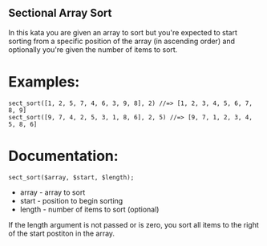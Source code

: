 ## Sectional Array Sort

In this kata you are given an array to sort but you're expected to start sorting from a specific position of the array (in ascending order) and optionally you're given the number of items to sort.

# Examples:

```
sect_sort([1, 2, 5, 7, 4, 6, 3, 9, 8], 2) //=> [1, 2, 3, 4, 5, 6, 7, 8, 9]
sect_sort([9, 7, 4, 2, 5, 3, 1, 8, 6], 2, 5) //=> [9, 7, 1, 2, 3, 4, 5, 8, 6]
```
# Documentation:

```
sect_sort($array, $start, $length);
```

* array - array to sort
* start - position to begin sorting
* length - number of items to sort (optional)

If the length argument is not passed or is zero, you sort all items to the right of the start postiton in the array.
